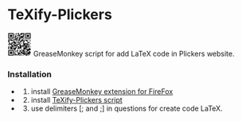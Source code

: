 # TeXify-Plickers
<img src="LOGO.png" width="48"> GreaseMonkey script for add LaTeX code in Plickers website.
### Installation

* 1) install [GreaseMonkey extension for FireFox](https://addons.mozilla.org/fr/firefox/addon/greasemonkey/)
* 2) install [TeXify-Plickers script](https://github.com/obook/TeXify-Plickers/raw/master/TeXify-Plickers.user.js)
* 3) use delimiters [; and ;] in questions for create code LaTeX.
